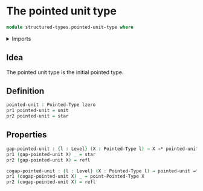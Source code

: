 # The pointed unit type

```agda
module structured-types.pointed-unit-type where
```

<details><summary>Imports</summary>

```agda
open import foundation.dependent-pair-types
open import foundation.identity-types
open import foundation.unit-type
open import foundation.universe-levels

open import structured-types.pointed-maps
open import structured-types.pointed-types
```

</details>

## Idea

The pointed unit type is the initial pointed type.

## Definition

```agda
pointed-unit : Pointed-Type lzero
pr1 pointed-unit = unit
pr2 pointed-unit = star
```

## Properties

```agda
gap-pointed-unit : {l : Level} (X : Pointed-Type l) → X →* pointed-unit
pr1 (gap-pointed-unit X) _ = star
pr2 (gap-pointed-unit X) = refl

cogap-pointed-unit : {l : Level} (X : Pointed-Type l) → pointed-unit →* X
pr1 (cogap-pointed-unit X) _ = point-Pointed-Type X
pr2 (cogap-pointed-unit X) = refl
```
